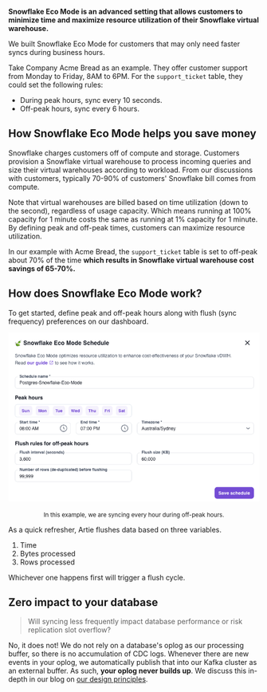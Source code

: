 **Snowflake Eco Mode is an advanced setting that allows customers to minimize time and maximize resource utilization of their Snowflake virtual warehouse.**

We built Snowflake Eco Mode for customers that may only need faster syncs during business hours.

Take Company Acme Bread as an example. They offer customer support from Monday to Friday, 8AM to 6PM. For the `support_ticket` table, they could set the following rules:

* During peak hours, sync every 10 seconds.
* Off-peak hours, sync every 6 hours.

## How Snowflake Eco Mode helps you save money

Snowflake charges customers off of compute and storage. Customers provision a Snowflake virtual warehouse to process incoming queries and size their virtual warehouses according to workload. 
From our discussions with customers, typically 70-90% of customers' Snowflake bill comes from compute.

Note that virtual warehouses are billed based on time utilization (down to the second), regardless of usage capacity. 
Which means running at 100% capacity for 1 minute costs the same as running at 1% capacity for 1 minute. By defining peak and off-peak times, customers can maximize resource utilization.

In our example with Acme Bread, the `support_ticket` table is set to off-peak about 70% of the time **which results in Snowflake virtual warehouse cost savings of 65-70%.**

## How does Snowflake Eco Mode work?

To get started, define peak and off-peak hours along with flush (sync frequency) preferences on our dashboard.

<div align="center">
<img alt="Setting up Snowflake Eco Mode" src="./setting_up_eco_mode.png"/>

<small>In this example, we are syncing every hour during off-peak hours.</small>
</div>

As a quick refresher, Artie flushes data based on three variables.

1. Time 
2. Bytes processed 
3. Rows processed

Whichever one happens first will trigger a flush cycle.

## Zero impact to your database

> Will syncing less frequently impact database performance or risk replication slot overflow?

No, it does not! We do not rely on a database's oplog as our processing buffer, so there is no accumulation of CDC logs. 
Whenever there are new events in your oplog, we automatically publish that into our Kafka cluster as an external buffer. 
As such, **your oplog never builds up**. We discuss this in-depth in our blog on [our design principles](https://www.artie.com/blogs/not-all-cdc-pipelines-are-created-equal#using-kafka-as-an-external-buffer).

